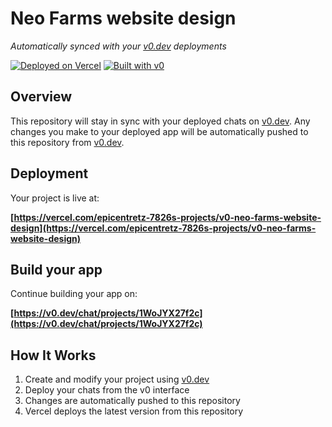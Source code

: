 # Neo Farms website design

*Automatically synced with your [v0.dev](https://v0.dev) deployments*

[![Deployed on Vercel](https://img.shields.io/badge/Deployed%20on-Vercel-black?style=for-the-badge&logo=vercel)](https://vercel.com/epicentretz-7826s-projects/v0-neo-farms-website-design)
[![Built with v0](https://img.shields.io/badge/Built%20with-v0.dev-black?style=for-the-badge)](https://v0.dev/chat/projects/1WoJYX27f2c)

## Overview

This repository will stay in sync with your deployed chats on [v0.dev](https://v0.dev).
Any changes you make to your deployed app will be automatically pushed to this repository from [v0.dev](https://v0.dev).

## Deployment

Your project is live at:

**[https://vercel.com/epicentretz-7826s-projects/v0-neo-farms-website-design](https://vercel.com/epicentretz-7826s-projects/v0-neo-farms-website-design)**

## Build your app

Continue building your app on:

**[https://v0.dev/chat/projects/1WoJYX27f2c](https://v0.dev/chat/projects/1WoJYX27f2c)**

## How It Works

1. Create and modify your project using [v0.dev](https://v0.dev)
2. Deploy your chats from the v0 interface
3. Changes are automatically pushed to this repository
4. Vercel deploys the latest version from this repository
